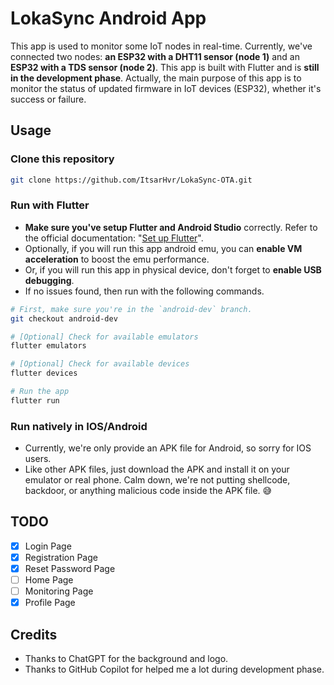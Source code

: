 # LokaSync Android App

This app is used to monitor some IoT nodes in real-time. Currently, we've connected two nodes: **an ESP32 with a DHT11 sensor (node 1)** and an **ESP32 with a TDS sensor (node 2)**. This app is built with Flutter and is **still in the development phase**. Actually, the main purpose of this app is to monitor the status of updated firmware in IoT devices (ESP32), whether it's success or failure.

## Usage

### Clone this repository

```bash
git clone https://github.com/ItsarHvr/LokaSync-OTA.git
```

### Run with Flutter

- **Make sure you've setup Flutter and Android Studio** correctly. Refer to the official documentation: "[Set up Flutter](https://docs.flutter.dev/get-started/install)".
- Optionally, if you will run this app android emu, you can **enable VM acceleration** to boost the emu performance.
- Or, if you will run this app in physical device, don't forget to **enable USB debugging**.
- If no issues found, then run with the following commands.

```bash
# First, make sure you're in the `android-dev` branch.
git checkout android-dev

# [Optional] Check for available emulators
flutter emulators

# [Optional] Check for available devices
flutter devices

# Run the app
flutter run
```

### Run natively in IOS/Android

- Currently, we're only provide an APK file for Android, so sorry for IOS users.
- Like other APK files, just download the APK and install it on your emulator or real phone. Calm down, we're not putting shellcode, backdoor, or anything malicious code inside the APK file. 😅

## TODO

- [X] Login Page
- [X] Registration Page
- [X] Reset Password Page
- [ ] Home Page
- [ ] Monitoring Page
- [X] Profile Page

## Credits

- Thanks to ChatGPT for the background and logo.
- Thanks to GitHub Copilot for helped me a lot during development phase.
